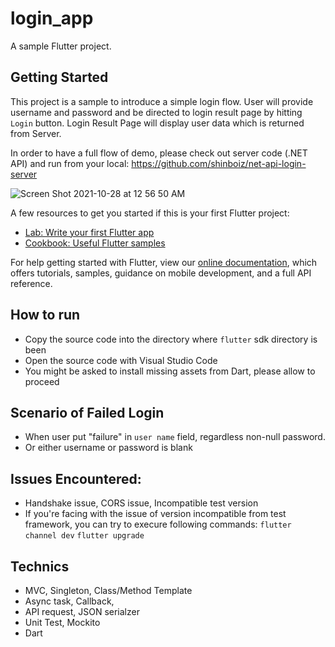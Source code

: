 # login_app

A sample Flutter project.

## Getting Started

This project is a sample to introduce a simple login flow.
User will provide username and password and be directed to login result page by hitting `Login` button.
Login Result Page will display user data which is returned from Server.

In order to have a full flow of demo, please check out server code (.NET API) and run from your local:
https://github.com/shinboiz/net-api-login-server

![Screen Shot 2021-10-28 at 12 56 50 AM](https://user-images.githubusercontent.com/82937001/139123970-cecf5892-2cd3-49ea-8ecc-f10aa567b4b1.jpg)

A few resources to get you started if this is your first Flutter project:

- [Lab: Write your first Flutter app](https://flutter.dev/docs/get-started/codelab)
- [Cookbook: Useful Flutter samples](https://flutter.dev/docs/cookbook)

For help getting started with Flutter, view our
[online documentation](https://flutter.dev/docs), which offers tutorials,
samples, guidance on mobile development, and a full API reference.

## How to run
- Copy the source code into the directory where `flutter` sdk directory is been
- Open the source code with Visual Studio Code
- You might be asked to install missing assets from Dart, please allow to proceed

## Scenario of Failed Login
- When user put "failure" in `user name` field, regardless non-null password.
- Or either username or password is blank

## Issues Encountered:
- Handshake issue, CORS issue, Incompatible test version
- If you're facing with the issue of version incompatible from test framework, you can try to execure following commands:
    `flutter channel dev`
    `flutter upgrade`

## Technics
- MVC, Singleton, Class/Method Template 
- Async task, Callback,
- API request, JSON serialzer
- Unit Test, Mockito
- Dart
